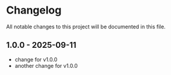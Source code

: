 # Changelog

All notable changes to this project will be documented in this file.

## 1.0.0 - 2025-09-11

- change for v1.0.0
- another change for v1.0.0